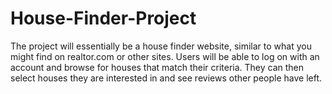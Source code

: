# House-Finder-Project

The project will essentially be a house finder website, similar to what you might find on realtor.com or other sites. Users will be able to log on with an account and browse for houses that match their criteria. They can then select houses they are interested in and see reviews other people have left.
